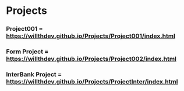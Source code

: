 # Projects

### Project001 = https://willthdev.github.io/Projects/Project001/index.html

### Form Project = https://willthdev.github.io/Projects/Project002/index.html

### InterBank Project = https://willthdev.github.io/Projects/ProjectInter/index.html